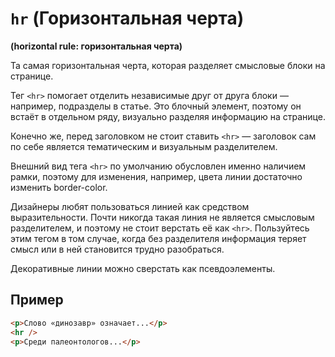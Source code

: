 # `hr` (Горизонтальная черта)

**(horizontal rule: горизонтальная черта)**

Та самая горизонтальная черта, которая разделяет смысловые блоки на странице.

Тег `<hr>` помогает отделить независимые друг от друга блоки — например, подразделы в статье. Это блочный элемент, поэтому он встаёт в отдельном ряду, визуально разделяя информацию на странице.

Конечно же, перед заголовком не стоит ставить `<hr>` — заголовок сам по себе является тематическим и визуальным разделителем.

Внешний вид тега `<hr>` по умолчанию обусловлен именно наличием рамки, поэтому для изменения, например, цвета линии достаточно изменить border-color.

Дизайнеры любят пользоваться линией как средством выразительности. Почти никогда такая линия не является смысловым разделителем, и поэтому не стоит верстать её как `<hr>`. Пользуйтесь этим тегом в том случае, когда без разделителя информация теряет смысл или в ней становится трудно разобраться.

Декоративные линии можно сверстать как псевдоэлементы.

## Пример

```html
<p>Слово «динозавр» означает...</p>
<hr />
<p>Среди палеонтологов...</p>
```
